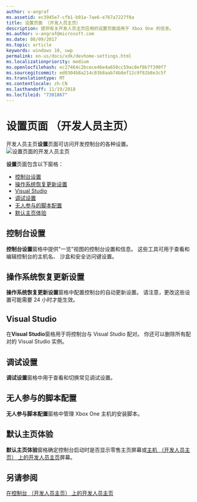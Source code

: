 ```yaml
---
author: v-angraf
ms.assetid: ec3945e7-cfb1-b91a-7ae6-e767a7227f8a
title: 设置页面 （开发人员主页）
description: 提供有关开发人员主页应用的设置页面适用于 Xbox One 的信息。
ms.author: v-angraf@microsoft.com
ms.date: 08/09/2017
ms.topic: article
keywords: windows 10, uwp
permalink: en-us/docs/xdk/devhome-settings.html
ms.localizationpriority: medium
ms.openlocfilehash: ec27464c2bcece46e4a658cc59ac8ef0b7f390f7
ms.sourcegitcommit: ed0304b8a214c03b8aab74b8ef12c9f82b8e3c5f
ms.translationtype: MT
ms.contentlocale: zh-CN
ms.lasthandoff: 11/19/2018
ms.locfileid: "7301867"
---
```

# <a name="settings-page-dev-home"></a>设置页面 （开发人员主页）
   
  
开发人员主页**设置**页面可访问开发控制台的各种设置。   
 ![设置页面的开发人员主页](images/devhome_settings.png)   
  
**设置**页面包含以下窗格：   
 
   *  [控制台设置](#ID4EEB)  
   *  [操作系统恢复更新设置](#ID4EOB)  
   *  [Visual Studio](#ID4EYB)  
   *  [调试设置](#ID4ECC)  
   *  [无人参与的脚本配置](#ID4EMC)  
   *  [默认主页体验](#ID4E3C)  

 
<a id="ID4EEB"></a>

   

## <a name="console-settings"></a>控制台设置  
   
  
**控制台设置**窗格中提供"一览"视图的控制台设置和信息。 这些工具可用于查看和编辑控制台的主机名、 沙盒和安全访问键设置。   
  
<a id="ID4EOB"></a>

   

## <a name="os-recovery-update-settings"></a>操作系统恢复更新设置  
   
  
**操作系统恢复更新设置**窗格中配置控制台的自动更新设置。 请注意，更改这些设置可能需要 24 小时才能生效。   
  
<a id="ID4EYB"></a>

   

## <a name="visual-studio"></a>Visual Studio  
   
  
在**Visual Studio**窗格用于将控制台与 Visual Studio 配对。 你还可以删除所有配对的 Visual Studio 实例。   
  
<a id="ID4ECC"></a>

   

## <a name="debug-settings"></a>调试设置  
   
  
**调试设置**窗格中用于查看和切换常见调试设置。   
  
<a id="ID4EMC"></a>

   

## <a name="unattended-script-configuration"></a>无人参与的脚本配置  
   
  
**无人参与脚本配置**窗格中管理 Xbox One 主机的安装脚本。   
  
<a id="ID4E3C"></a>

   

## <a name="default-home-experience"></a>默认主页体验  
   
  
**默认主页体验**窗格确定控制台启动时是否显示零售主页屏幕或[主机 （开发人员主页） 上的开发人员主页](dev-home.md)屏幕。   
  
<a id="ID4EJD"></a>

   

## <a name="see-also"></a>另请参阅  
 [在控制台 （开发人员主页） 上的开发人员主页](dev-home.md)

  